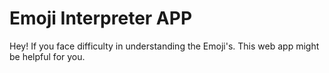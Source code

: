 # Emoji Interpreter APP

Hey! If you face difficulty in understanding the Emoji's. This web app might be helpful for you.

